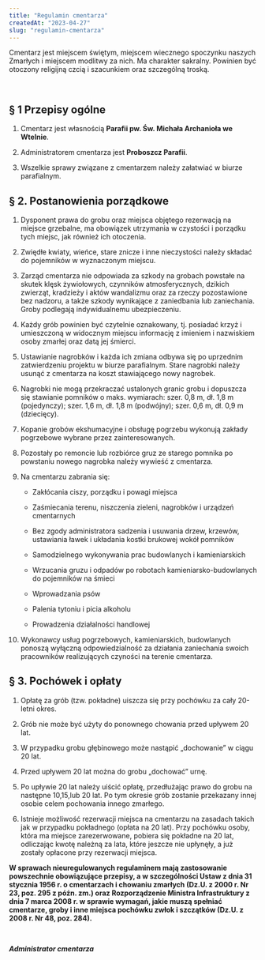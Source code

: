 ```yaml
---
title: "Regulamin cmentarza"
createdAt: "2023-04-27"
slug: "regulamin-cmentarza"
---
```


Cmentarz jest miejscem świętym, miejscem wiecznego spoczynku naszych Zmarłych i miejscem modlitwy za nich. Ma charakter sakralny. Powinien być otoczony religijną czcią i szacunkiem oraz szczególną troską.

&nbsp;

## § 1 Przepisy ogólne

1. Cmentarz jest własnością **Parafii pw. Św. Michała Archanioła we Wtelnie**.

2. Administratorem cmentarza jest **Proboszcz Parafii**.

3. Wszelkie sprawy związane z cmentarzem należy załatwiać w biurze parafialnym.

## § 2. Postanowienia porządkowe

1. Dysponent prawa do grobu oraz miejsca objętego rezerwacją na miejsce grzebalne, ma obowiązek utrzymania w czystości i porządku tych miejsc, jak również ich otoczenia.

2. Zwiędłe kwiaty, wieńce, stare znicze i inne nieczystości należy składać do pojemników w wyznaczonym miejscu.

3. Zarząd cmentarza nie odpowiada za szkody na grobach powstałe na skutek klęsk żywiołowych, czynników atmosferycznych, dzikich zwierząt, kradzieży i aktów wandalizmu oraz za rzeczy pozostawione bez nadzoru, a także szkody wynikające z zaniedbania lub zaniechania.
   Groby podlegają indywidualnemu ubezpieczeniu.

4. Każdy grób powinien być czytelnie oznakowany, tj. posiadać krzyż i umieszczoną w widocznym miejscu informację z imieniem i nazwiskiem osoby zmarłej oraz datą jej śmierci.

5. Ustawianie nagrobków i każda ich zmiana odbywa się po uprzednim zatwierdzeniu projektu w biurze parafialnym. Stare nagrobki należy usunąć z cmentarza na koszt stawiającego nowy nagrobek.

6. Nagrobki nie mogą przekraczać ustalonych granic grobu i dopuszcza się stawianie pomników o maks. wymiarach: szer. 0,8 m, dł. 1,8 m (pojedynczy); szer. 1,6 m, dł. 1,8 m (podwójny); szer. 0,6 m, dł. 0,9 m (dziecięcy).

7. Kopanie grobów ekshumacyjne i obsługę pogrzebu wykonują zakłady pogrzebowe wybrane przez zainteresowanych.

8. Pozostały po remoncie lub rozbiórce gruz ze starego pomnika po powstaniu nowego nagrobka należy wywieść z cmentarza.

9. Na cmentarzu zabrania się:

   - Zakłócania ciszy, porządku i powagi miejsca

   - Zaśmiecania terenu, niszczenia zieleni, nagrobków i urządzeń cmentarnych

   - Bez zgody administratora sadzenia i usuwania drzew, krzewów, ustawiania ławek i układania kostki brukowej wokół pomników

   - Samodzielnego wykonywania prac budowlanych i kamieniarskich

   - Wrzucania gruzu i odpadów po robotach kamieniarsko-budowlanych do pojemników na śmieci

   - Wprowadzania psów

   - Palenia tytoniu i picia alkoholu

   - Prowadzenia działalności handlowej

10. Wykonawcy usług pogrzebowych, kamieniarskich, budowlanych ponoszą wyłączną odpowiedzialność za działania zaniechania swoich pracowników realizujących czyności na terenie cmentarza.

## § 3. Pochówek i opłaty

1. Opłatę za grób (tzw. pokładne) uiszcza się przy pochówku za cały 20-letni okres.

2. Grób nie może być użyty do ponownego chowania przed upływem 20 lat.

3. W przypadku grobu głębinowego może nastąpić „dochowanie” w ciągu 20 lat.

4. Przed upływem 20 lat można do grobu „dochować” urnę.

5. Po upływie 20 lat należy uiścić opłatę, przedłużając prawo do grobu na następne 10,15,lub 20 lat. Po tym okresie grób zostanie przekazany innej osobie celem pochowania innego zmarłego.

6. Istnieje możliwość rezerwacji miejsca na cmentarzu na zasadach takich jak w przypadku pokładnego (opłata na 20 lat). Przy pochówku osoby, która ma miejsce zarezerwowane, pobiera się pokładne na 20 lat, odliczając kwotę należną za lata, które jeszcze nie upłynęły, a już zostały opłacone przy rezerwacji miejsca.

**W sprawach nieuregulowanych regulaminem mają zastosowanie powszechnie obowiązujące przepisy, a w szczególności Ustaw z dnia 31 stycznia 1956 r. o cmentarzach i chowaniu zmarłych (Dz.U. z 2000 r. Nr 23, poz. 295 z późn. zm.) oraz Rozporządzenie Ministra Infrastruktury z dnia 7 marca 2008 r. w sprawie wymagań, jakie muszą spełniać cmentarze, groby i inne miejsca pochówku zwłok i szczątków (Dz.U. z 2008 r. Nr 48, poz. 284).**

&nbsp;

_**Administrator cmentarza**_
